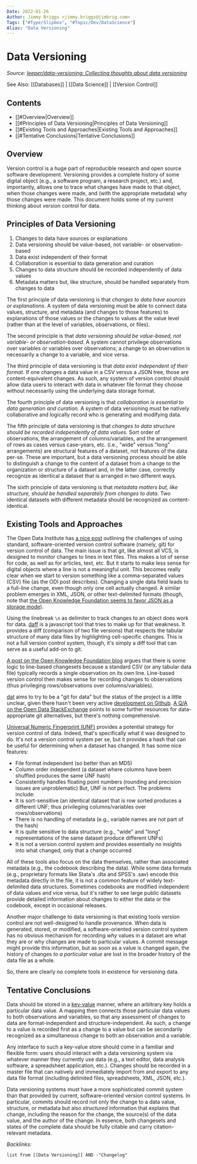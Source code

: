 ```yaml
---
Date: 2022-01-26
Author: Jimmy Briggs <jimmy.briggs@jimbrig.com>
Tags: ["#Type/Slipbox", "#Topic/Dev/DataScience"]
Alias: "Data Versioning"
---
```


# Data Versioning

*Source: [leeper/data-versioning: Collecting thoughts about data versioning](https://github.com/leeper/data-versioning)*

See Also: [[Databases]] | [[Data Science]] | [[Version Control]]

## Contents

- [[#Overview|Overview]]
- [[#Principles of Data Versioning|Principles of Data Versioning]]
- [[#Existing Tools and Approaches|Existing Tools and Approaches]]
- [[#Tentative Conclusions|Tentative Conclusions]]


## Overview

Version control is a huge part of reproducible research and open source software development. Versioning provides a complete history of some digital object (e.g., a software program, a research project, etc.) and, importantly, allows one to trace what changes have made to that object, when those changes were made, and (with the appropriate metadata) why those changes were made. This document holds some of my current thinking about version control for data.

## Principles of Data Versioning

1. Changes to data have sources or explanations
2. Data versioning should be value-based, not variable- or observation-based
3. Data exist independent of their format
4. Collaboration is essential to data generation and curation
5. Changes to data structure should be recorded independently of data values
6. Metadata matters but, like structure, should be handled separately from changes to data

The first principle of data versioning is that *changes to data have sources or explanations*. A system of data versioning must be able to connect data values, structure, and metadata (and changes to those features) to explanations of those values or the changes to values at the value level (rather than at the level of variables, observations, or files).

The second principle is that *data versioning should be value-based, not variable- or observation-based*. A system cannot privilege observations over variables or variables over observations; a change to an observation is necessarily a change to a variable, and vice versa.

The third principle of data versioning is that *data exist independent of their format*. If one changes a data value in a CSV versus a JSON tree, those are content-equivalent changes. As such, any system of version control should allow data users to interact with data in whatever file format they choose without necessarily using the underlying data storage format.

The fourth principle of data versioning is that *collaboration is essential to data generation and curation*. A system of data versioning must be natively collaborative and logically record who is generating and modifying data.

The fifth principle of data versioning is that *changes to data structure should be recorded independently of data values*. Sort order of observations, the arrangement of columns/variables, and the arrangement of rows as cases versus case-years, etc. (i.e., "wide" versus "long" arrangements) are structural features of a dataset, not features of the data per-se. These are important, but a data versioning process should be able to distinguish a change to the content of a dataset from a change to the organization or structure of a dataset and, in the latter case, correctly recognize as identical a dataset that is arranged in two different ways.

The sixth principle of data versioning is that *metadata matters but, like structure, should be handled separately from changes to data*. Two identical datasets with different metadata should be recognized as content-identical.

## Existing Tools and Approaches

The Open Data Institute has [a nice post](https://theodi.org/blog/adapting-git-simple-data) outlining the challenges of using standard, software-oriented version control software (namely, git) for version control of data. The main issue is that git, like almost all VCS, is designed to monitor changes to lines in text files. This makes a lot of sense for code, as well as for articles, text, etc. But it starts to make less sense for digital objects where a line is not a meaningful unit. This becomes really clear when we start to version something like a comma-separated values (CSV) file (as the ODI post describes). Changing a single data field leads to a full-line change, even though only one cell actually changed. A similar problem emerges in XML, JSON, or other text-delimited formats (though, note that [the Open Knowledge Foundation seems to favor JSON as a storage mode](http://dataprotocols.org/data-packages/)).

Using the linebreak `\n` as delimiter to track changes to an object does work for data. [daff](https://github.com/paulfitz/daff) is a javascript tool that tries to make up for that weakness. It provides a diff (comparison of two file versions) that respects the tabular structure of many data files by highlighting cell-specific changes. This is not a full version control system, though, it's simply a diff tool that can serve as a useful add-on to git.

[A post on the Open Knowledge Foundation blog](http://blog.okfn.org/2013/07/02/git-and-github-for-data/) argues that there is some logic to line-based changesets because a standard CSV (or any tabular data file) typically records a single observation on its own line. Line-based version control then makes sense for recording changes to observations (thus privileging rows/observations over columns/variables).

[dat](http://dat-data.com/about.html) aims to try to be a "git for data" but the status of the project is a little unclear, given there hasn't been very active [development on Github](https://github.com/maxogden/dat). [A Q/A on the Open Data StackExchange](http://opendata.stackexchange.com/questions/748/is-there-a-git-for-data) points to some further resources for data-appropriate git alternatives, but there's nothing comprehensive.

[Universal Numeric Fingerprint (UNF)](http://guides.dataverse.org/en/latest/developers/unf/index.html) provides a potential strategy for version control of data. Indeed, that's specifically what it was designed to do. It's not a version control system per se, but it provides a hash that can be useful for determining when a dataset has changed. It has some nice features:

-   File format independent (so better than an MD5)
-   Column order independent (a dataset where columns have been shuffled produces the same UNF hash)
-   Consistently handles floating point numbers (rounding and precision issues are unproblematic) But, UNF is not perfect. The problems include:
-   It is sort-sensitive (an identical dataset that is row sorted produces a different UNF; thus privileging columns/variables over rows/observations)
-   There is no handling of metadata (e.g., variable names are not part of the hash)
-   It is quite sensitive to data structure (e.g., "wide" and "long" representations of the same dataset produce different UNFs)
-   It is not a version control system and provides essentially no insights into what changed, only that a change occurred

All of these tools also focus on the data themselves, rather than associated metadata (e.g., the codebook describing the data). While some data formats (e.g., proprietary formats like Stata's .dta and SPSS's .sav) encode this metadata directly in the file, it is not a common feature of widely text-delimited data structures. Sometimes codebooks are modified independent of data values and vice versa, but it's rather to see large public datasets provide detailed information about changes to either the data or the codebook, except in occasional releases.

Another major challenge to data versioning is that existing tools version control are not well-designed to handle provenance. When data is generated, stored, or modified, a software-oriented version control system has no obvious mechanism for recording _why_ values in a dataset are what they are or why changes are made to particular values. A commit message might provide this information, but as soon as a value is changed again, the history of changes _to a particular value_ are lost in the broader history of the data file as a whole.

So, there are clearly no complete tools in existence for versioning data.

## Tentative Conclusions

Data should be stored in a [key-value](http://en.wikipedia.org/wiki/Associative_array) manner, where an arbitrary key holds a particular data value. A mapping then connects those particular data values to both observations and variables, so that any assessment of changes to data are format-independent and structure-independent. As such, a change to a value is recorded first as a change to a value but can be secondarily recognized as a simultaneous change to both an observation and a variable.

Any interface to such a key-value store should come in a familiar and flexible form: users should interact with a data versioning system via whatever manner they currently use data (e.g., a text editor, data analysis software, a spreadsheet application, etc.). Changes should be recorded in a master file that can natively and immediately import from and export to any data file format (including delimited files, spreadsheets, XML, JSON, etc.).

Data versioning systems must have a more sophisticated commit system than that provided by current, software-oriented version control systems. In particular, commits should record not only the change to a data value, structure, or metadata but also _structured_ information that explains that change, including the reason for the change, the source(s) of the data value, and the author of the change. In essence, both changesets and states of the complete data should be fully citable and carry citation-relevant metadata.


*Backlinks:*

```dataview
list from [[Data Versioning]] AND -"Changelog"
```